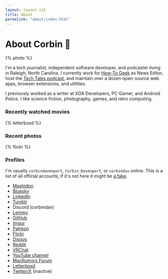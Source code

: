 ```yaml
---
layout: layout.njk
title: About
permalink: "about/index.html"
---
```


# About Corbin 📗

{% photo %}

I'm a tech journalist, independent software developer, and podcaster living in Raleigh, North Carolina. I currently work for [How-To Geek](https://www.howtogeek.com/) as News Editor, host the [Tech Tales podcast](https://techtalesshow.com), and maintain over a dozen open-source web apps, browser extensions, and utilities.

I previously worked as a writer at XDA Developers, PC Gamer, and Android Police. I like science fiction, photography, games, and retro computing.

### Recently watched movies

{% letterboxd %}

### Recent photos

{% flickr %}

### Profiles

I'm usually `corbindavenport`, `Corbin_Davenport`, or `corbindav` online. This is a list of all official accounts, if it's not here it might be [a fake](https://www.youtube.com/watch?v=H6yQOs93Cgg).

- [Mastodon](https://toot.community/@corbin)
- [Bluesky](https://bsky.app/profile/corbin.io)
- [LinkedIn](https://www.linkedin.com/in/corbindavenport/)
- [Tumblr](https://www.tumblr.com/corbindavenport)
- Discord (corbindav)
- [Lemmy](https://infosec.pub/u/corbin)
- [GitHub](https://github.com/corbindavenport/)
- [Imgur](https://imgur.com/user/corbindavenport/)
- [Patreon](https://www.patreon.com/corbindavenport)
- [Flickr](https://flickr.com/photos/corbindavenport/)
- [Disqus](https://disqus.com/by/corbindavenport/)
- [Reddit](https://www.reddit.com/user/Corbin_Davenport/)
- [VRChat](https://vrchat.com/home/user/usr_403a92a2-9e52-4c00-ac74-85b204d4198b)
- [YouTube channel](https://www.youtube.com/@corbindavenport)
- [MacRumors Forum](https://forums.macrumors.com/members/corbindav.1320438/)
- [Letterboxd](https://letterboxd.com/corbindavenport/)
- [Twitter/X](https://twitter.com/corbindavenport) (inactive)
